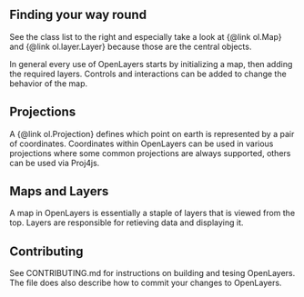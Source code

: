 Finding your way round
----------------------
See the class list to the right and especially take a look at {@link ol.Map} and {@link ol.layer.Layer} because those are the central objects.

In general every use of OpenLayers starts by initializing a map, then adding the required layers. Controls and interactions can be added to change the behavior of the map.

Projections
-----------
A {@link ol.Projection} defines which point on earth is represented by a pair of coordinates. Coordinates within OpenLayers can be used in various projections where some common projections are always supported, others can be used via Proj4js.

Maps and Layers
---------------
A map in OpenLayers is essentially a staple of layers that is viewed from the top. Layers are responsible for retieving data and displaying it.

Contributing
------------
See CONTRIBUTING.md for instructions on building and tesing OpenLayers. The file does also describe how to commit your changes to OpenLayers.